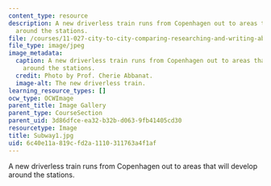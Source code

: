 ```yaml
---
content_type: resource
description: A new driverless train runs from Copenhagen out to areas that will develop
  around the stations.
file: /courses/11-027-city-to-city-comparing-researching-and-writing-about-cities-spring-2006/6c40e11a819cfd2a1110311763a4f1af_Subway1.jpg
file_type: image/jpeg
image_metadata:
  caption: A new driverless train runs from Copenhagen out to areas that will develop
    around the stations.
  credit: Photo by Prof. Cherie Abbanat.
  image-alt: The new driverless train.
learning_resource_types: []
ocw_type: OCWImage
parent_title: Image Gallery
parent_type: CourseSection
parent_uid: 3d86dfce-ea32-b32b-d063-9fb41405cd30
resourcetype: Image
title: Subway1.jpg
uid: 6c40e11a-819c-fd2a-1110-311763a4f1af
---
```

A new driverless train runs from Copenhagen out to areas that will develop around the stations.

